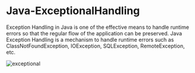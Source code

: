 # Java-ExceptionalHandling
Exception Handling in Java is one of the effective means to handle runtime errors so that the regular flow of the application can be preserved. Java Exception Handling is a mechanism to handle runtime errors such as ClassNotFoundException, IOException, SQLException, RemoteException, etc.


![exceptional](https://github.com/akshayaachu5169/Project11-Java-ExceptionalHandling/assets/112376913/fd748a5b-c56d-46b8-8fe2-053ecdf64819)


